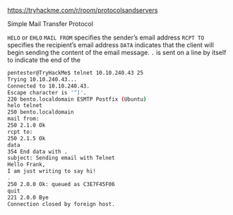 
https://tryhackme.com/r/room/protocolsandservers

Simple Mail Transfer Protocol

`HELO` or `EHLO`
`MAIL FROM` specifies the sender’s email address
`RCPT TO` specifies the recipient’s email address
`DATA` indicates that the client will begin sending the content of the email message.
`.` is sent on a line by itself to indicate the end of the

```sh
pentester@TryHackMe$ telnet 10.10.240.43 25
Trying 10.10.240.43...
Connected to 10.10.240.43.
Escape character is '^]'.
220 bento.localdomain ESMTP Postfix (Ubuntu)
helo telnet
250 bento.localdomain
mail from: 
250 2.1.0 Ok
rcpt to: 
250 2.1.5 Ok
data
354 End data with .
subject: Sending email with Telnet
Hello Frank,
I am just writing to say hi!             
.
250 2.0.0 Ok: queued as C3E7F45F06
quit
221 2.0.0 Bye
Connection closed by foreign host.
```

